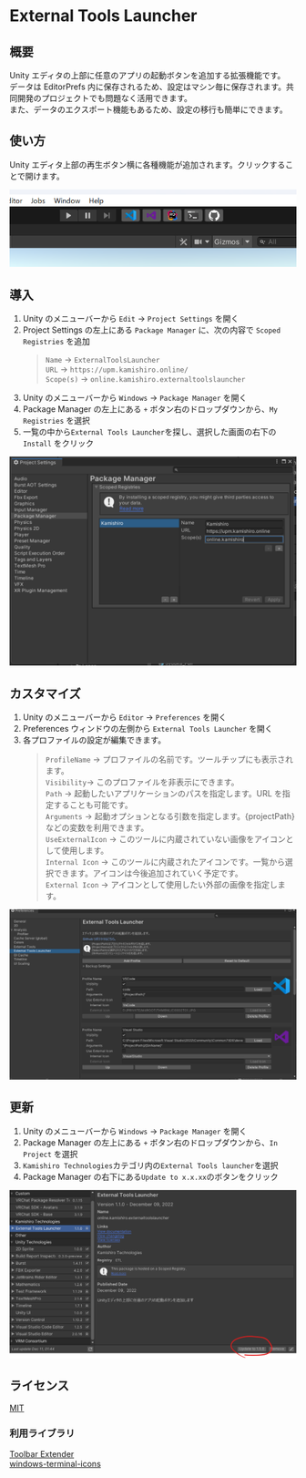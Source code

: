 # External Tools Launcher

## 概要

Unity エディタの上部に任意のアプリの起動ボタンを追加する拡張機能です。  
データは EditorPrefs 内に保存されるため、設定はマシン毎に保存されます。共同開発のプロジェクトでも問題なく活用できます。  
また、データのエクスポート機能もあるため、設定の移行も簡単にできます。

## 使い方

Unity エディタ上部の再生ボタン横に各種機能が追加されます。クリックすることで開けます。

![SampleImage](./Textures/Readme/SampleImage.png)

## 導入

1. Unity のメニューバーから `Edit` -> `Project Settings` を開く
2. Project Settings の左上にある `Package Manager` に、次の内容で `Scoped Registries` を追加
   > `Name` -> `ExternalToolsLauncher`  
   > `URL` -> `https://upm.kamishiro.online/`  
   > `Scope(s)` -> `online.kamishiro.externaltoolslauncher`
3. Unity のメニューバーから `Windows` -> `Package Manager` を開く
4. Package Manager の左上にある `+` ボタン右のドロップダウンから、`My Registries` を選択
5. 一覧の中から`External Tools Launcher`を探し、選択した画面の右下の `Install` をクリック

![Image](./Textures/Readme/ProjectSettings.png)

## カスタマイズ

1. Unity のメニューバーから `Editor` -> `Preferences` を開く
2. Preferences ウィンドウの左側から `External Tools Launcher` を開く
3. 各プロファイルの設定が編集できます。
   > `ProfileName` -> プロファイルの名前です。ツールチップにも表示されます。  
   > `Visibility`-> このプロファイルを非表示にできます。  
   > `Path` -> 起動したいアプリケーションのパスを指定します。URL を指定することも可能です。  
   > `Arguments` -> 起動オプションとなる引数を指定します。{projectPath}などの変数を利用できます。  
   > `UseExternalIcon` -> このツールに内蔵されていない画像をアイコンとして使用します。  
   > `Internal Icon` -> このツールに内蔵されたアイコンです。一覧から選択できます。アイコンは今後追加されていく予定です。  
   > `External Icon` -> アイコンとして使用したい外部の画像を指定します。

![SettingsImage](./Textures/Readme/Settings.png)

## 更新

1. Unity のメニューバーから `Windows` -> `Package Manager` を開く
2. Package Manager の左上にある `+` ボタン右のドロップダウンから、`In Project` を選択
3. `Kamishiro Technologies`カテゴリ内の`External Tools launcher`を選択
4. Package Manager の右下にある`Update to x.x.xx`のボタンをクリック

![Update](./Textures/Readme/Update.png)

## ライセンス

[MIT](./LICENSE.md)

### 利用ライブラリ

[Toolbar Extender](https://github.com/marijnz/unity-toolbar-extender/tree/master/Editor)  
[windows-terminal-icons](https://github.com/TheFern2/windows-terminal-icons)
